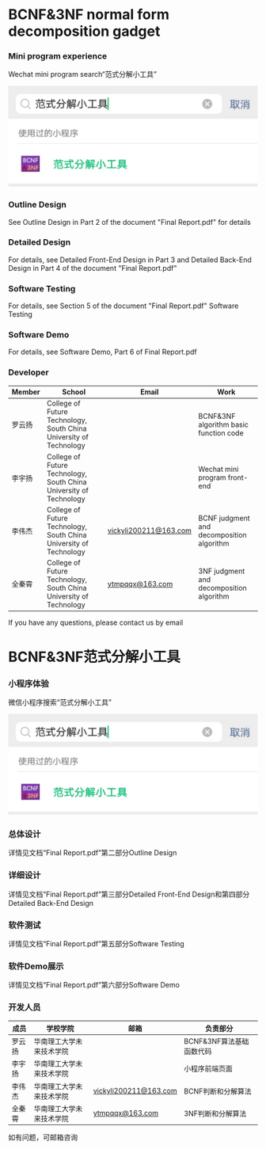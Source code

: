 # BCNF&3NF normal form decomposition gadget

### Mini program experience
Wechat mini program search“范式分解小工具”

![search](readme_Image/search.jpg)

### Outline Design
See Outline Design in Part 2 of the document "Final Report.pdf" for details
### Detailed Design
For details, see Detailed Front-End Design in Part 3 and Detailed Back-End Design in Part 4 of the document "Final Report.pdf"
### Software Testing
For details, see Section 5 of the document "Final Report.pdf" Software Testing
### Software Demo
For details, see Software Demo, Part 6 of Final Report.pdf

### Developer

| Member  | School| Email| Work|
| ------|-----|----|-------|
| 罗云扬  |College of Future Technology, South China University of Technology  ||BCNF&3NF algorithm basic function code|
| 李宇扬|College of Future Technology, South China University of Technology ||Wechat mini program front-end |
| 李伟杰|College of Future Technology, South China University of Technology |vickyli200211@163.com|BCNF judgment and decomposition algorithm|
| 全秦霄|College of Future Technology, South China University of Technology |ytmpqqx@163.com|3NF judgment and decomposition algorithm|

If you have any questions, please contact us by email  

# BCNF&3NF范式分解小工具

### 小程序体验
微信小程序搜索“范式分解小工具”

![search](readme_Image/search.jpg)

### 总体设计
详情见文档“Final Report.pdf”第二部分Outline Design
### 详细设计
详情见文档“Final Report.pdf”第三部分Detailed Front-End Design和第四部分Detailed Back-End Design
### 软件测试
详情见文档“Final Report.pdf”第五部分Software Testing
### 软件Demo展示
详情见文档“Final Report.pdf”第六部分Software Demo

### 开发人员

| 成员  | 学校学院| 邮箱| 负责部分|
| ------|-----|----|-------|
| 罗云扬  |华南理工大学未来技术学院  ||BCNF&3NF算法基础函数代码|
| 李宇扬|华南理工大学未来技术学院 ||小程序前端页面|
| 李伟杰|华南理工大学未来技术学院 |vickyli200211@163.com|BCNF判断和分解算法|
| 全秦霄|华南理工大学未来技术学院 |ytmpqqx@163.com|3NF判断和分解算法|

如有问题，可邮箱咨询